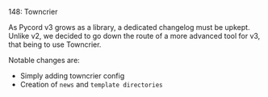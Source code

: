 148: Towncrier

As Pycord v3 grows as a library, a dedicated changelog must be upkept.
Unlike v2, we decided to go down the route of a more advanced tool for v3, that being
to use Towncrier.

Notable changes are:

- Simply adding towncrier config
- Creation of `news` and `template directories`

